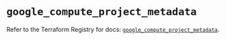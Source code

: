 # `google_compute_project_metadata`

Refer to the Terraform Registry for docs: [`google_compute_project_metadata`](https://registry.terraform.io/providers/hashicorp/google/5.43.0/docs/resources/compute_project_metadata).

